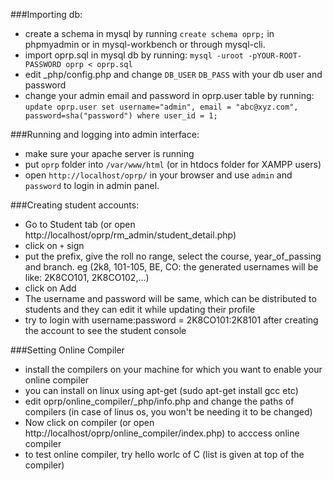 ###Importing db:
- create a schema in mysql by running `create schema oprp;` in phpmyadmin or in mysql-workbench or through mysql-cli.
- import oprp.sql in mysql db by running: `mysql -uroot -pYOUR-ROOT-PASSWORD oprp < oprp.sql` 
- edit \_php/config.php and change `DB_USER` `DB_PASS` with your db user and password
- change your admin email and password in oprp.user table by running: `update oprp.user set username="admin", email = "abc@xyz.com", password=sha("password") where user_id = 1;`
 

###Running and logging into admin interface:
- make sure your apache server is running
- put `oprp` folder into `/var/www/html` (or in htdocs folder for XAMPP users)
- open `http://localhost/oprp/` in your browser and use `admin` and `password` to login in admin panel.


###Creating student accounts:
- Go to Student tab (or open http://localhost/oprp/rm_admin/student_detail.php)
- click on `+` sign
- put the prefix, give the roll no range, select the course, year_of_passing and branch. eg (2k8, 101-105, BE, CO: the generated usernames will be like: 2K8CO101, 2K8CO102,...)
- click on Add
- The username and password will be same, which can be distributed to students and they can edit it while updating their profile 
- try to login with username:password = 2K8CO101:2K8101 after creating the account to see the student console


###Setting Online Compiler
- install the compilers on your machine for which you want to enable your online compiler
- you can install on linux using apt-get (sudo apt-get install gcc etc)
- edit oprp/online_compiler/_php/info.php and change the paths of compilers (in case of linus os, you won't be needing it to be changed)
- Now click on compiler (or open http://localhost/oprp/online_compiler/index.php) to acccess online compiler
- to test online compiler, try hello worlc of C (list is given at top of the compiler)
